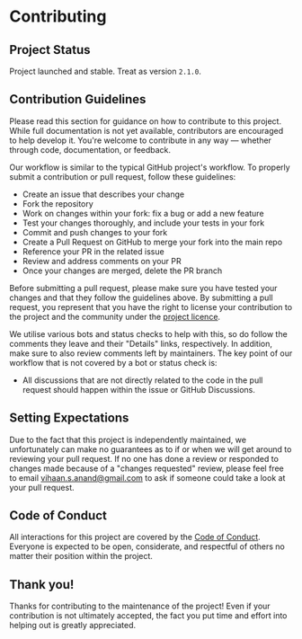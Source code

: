 # Contributing

## Project Status

Project launched and stable. Treat as version `2.1.0`.

## Contribution Guidelines

Please read this section for guidance on how to contribute to this project. While full documentation is not yet available, contributors are encouraged to help develop it. You're welcome to contribute in any way — whether through code, documentation, or feedback.

Our workflow is similar to the typical GitHub project's workflow. To properly submit a contribution or pull request, follow these guidelines:
- Create an issue that describes your change
- Fork the repository
- Work on changes within your fork: fix a bug or add a new feature
- Test your changes thoroughly, and include your tests in your fork
- Commit and push changes to your fork
- Create a Pull Request on GitHub to merge your fork into the main repo
- Reference your PR in the related issue
- Review and address comments on your PR
- Once your changes are merged, delete the PR branch

Before submitting a pull request, please make sure you have tested your changes and that they follow the guidelines above. By submitting a pull request, you represent that you have the right to license your contribution to the project and the community under the [project licence](LICENSE).

We utilise various bots and status checks to help with this, so do follow the comments they leave and their "Details" links, respectively. In addition, make sure to also review comments left by maintainers. The key point of our workflow that is not covered by a bot or status check is:
- All discussions that are not directly related to the code in the pull request should happen within the issue or GitHub Discussions.


## Setting Expectations

Due to the fact that this project is independently maintained, we unfortunately can make no guarantees as to if or when we will get around to reviewing your pull request. If no one has done a review or responded to changes made because of a "changes requested" review, please feel free to email vihaan.s.anand@gmail.com to ask if someone could take a look at your pull request.

## Code of Conduct

All interactions for this project are covered by the [Code of Conduct](CODE_OF_CONDUCT.md). Everyone is expected to be open, considerate, and respectful of others no matter their position within the project.

## Thank you!

Thanks for contributing to the maintenance of the project! Even if your contribution is not ultimately accepted, the fact you put time and effort into helping out is greatly appreciated.
